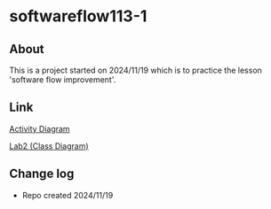 # softwareflow113-1
## About
This is a project started on 2024/11/19 which is to practice the lesson 'software flow improvement'.

## Link
[Activity Diagram](activity_diagram.md)

[Lab2 (Class Diagram)](https://hackmd.io/fvDhmo0pQSmy4tp4nSaJRA)

## Change log
- Repo created 2024/11/19
